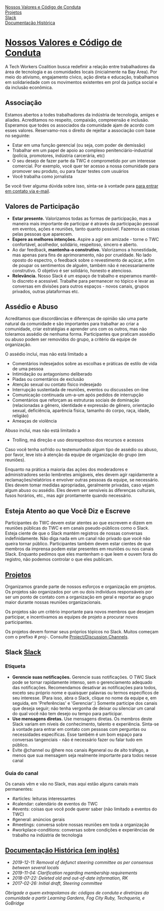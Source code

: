 [Nossos Valores e Código de Conduta](#our-values)<br>
[Projetos](#projects)<br>
[Slack](#slack)<br>
[Documentação Histórica](#document-history)

<h1 class="lh-tight marg-b-4">
    <a id="our-values" href="#our-values">Nossos Valores e Código de Conduta</a>
</h1>

A Tech Workers Coalition busca redefinir a relação entre trabalhadores da área de tecnologia e as comunidades locais (inicialmente na Bay Area). Por meio do ativismo, engajamento cívico, ação direta e educação, trabalhamos em solidariedade com os movimentos existentes em prol da justiça social e da inclusão econômica.


## Associação

Estamos abertos a todes trabalhadores da indústria de tecnologia, amiges e aliades. Acreditamos no respeito, compaixão, compreensão e inclusão. Esperamos que todes os associados da comunidade ajam de acordo com esses valores.
Reservamo-nos o direito de rejeitar a associação com base no seguinte:

- Estar em uma função gerencial (ou seja, com poder de demissão)
- Trabalhar em um papel de apoio ao complexo penitenciário-industrial (polícia, promotores, indústria carcerária, etc)
- O seu desejo de fazer parte da TWC é comprometido por um interesse comercial. Por exemplo, você quer ter acesso a nossa comunidade para promover seu produto, ou para fazer testes com usuários
- Você trabalha como jornalista

Se você tiver alguma dúvida sobre isso, sinta-se à vontade para [para entrar em contato via e-mail](mailto:hello@techworkerscoalition.org).


## Valores de Participação

- **Estar presente.** Valorizamos todas as formas de participação, mas a maneira mais importante de participar é através da participação pessoal em eventos, ações e reuniões, tanto quanto possível. Fazemos as coisas pelas pessoas que aparecem.
- **Espere as melhores intenções.** Aspire a agir em amizade - torne o TWC confortável, acolhedor, solidário, respeitoso, sincero e aberto.
- Ao dar feedback, **mantenha-o construtivo.** Valorizamos a honestidade, mas apenas para fins de aprimoramento, não por crueldade. No lado oposto do espectro, o feedback sobre o revestimento de açúcar, a fim de poupar os sentimentos de alguém, também não é necessariamente construtivo. O objetivo é ser solidário, honesto e atencioso.
- **Relevância.** Nosso Slack é um espaço de trabalho e esperamos mantê-lo discreto e acessível. Trabalhe para permanecer no tópico e levar as conversas em divisões para outros espaços - novos canais, grupos privados, outras plataformas etc.

## Assédio e Abuso

Acreditamos que discordâncias e diferenças de opinião são uma parte natural da comunidade e são importantes para trabalhar ao criar a comunidade, criar estratégias e aprender uns com os outros, mas não toleramos assédio de nenhuma forma. Participantes que praticam assédio ou abuso podem ser removidos do grupo, a critério da equipe de organização.

O assédio inclui, mas não está limitado a

- Comentários indesejados sobre as escolhas e práticas de estilo de vida de uma pessoa
- Intimidação ou antagonismo deliberado
- Piadas ou comentários de exclusão
- Atenção sexual ou contato físico indesejado
- Interrupção sustentada de reuniões, eventos ou discussões on-line
- Comunicação continuada um-a-um após pedidos de interrupção
- Comentários que reforçam as estruturas sociais de dominação (relacionadas a gênero, identidade e expressão de gênero, orientação sexual, deficiência, aparência física, tamanho do corpo, raça, idade, religião)
- Ameaças de violência

Abuso inclui, mas não está limitado a
- Trolling, má direção e uso desrespeitoso dos recursos e acessos

Caso você tenha sofrido ou testemunhado algum tipo de assédio ou abuso, por favor, leve isto à atenção da equipe de organização do grupo (em reuniões).

Enquanto na prática a maioria das ações dos moderadores e administradores serão lembretes amigáveis, eles devem agir rapidamente a reclamações/relatórios e envolver outras pessoas da equipe, se necessário. Eles devem tomar medidas apropriadas, geralmente privadas, caso vejam algum abuso ou assédio. Eles devem ser sensíveis às diferenças culturais, fusos horários, etc., mas agir prontamente quando necessário.


## Esteja Atento ao que Você Diz e Escreve

Participantes do TWC devem estar atentes ao que escrevem e dizem em reuniões públicas do TWC e em canais pseudo-públicos como o Slack. Esteja ciente de que o Slack mantém registros de nossas conversas indefinidamente. Não diga nada em um canal não privado que você não queira tornar público. Participantes também devem estar cientes de que membros da imprensa podem estar presentes em reuniões ou nos canais Slack. Enquanto pedimos que eles mantenham o que leem e ouvem fora do registro, não podemos controlar o que eles publicam.

## <a id="projects" href="#projects">Projetos</a>

Organizamos grande parte de nossos esforços e organização em projetos. Os projetos são organizados por um ou dois indivíduos responsáveis por ser um ponto de contato com a organização em geral e reportar ao grupo maior durante nossas reuniões organizacionais.

Os projetos são um critério importante para novos membros que desejam participar, e incentivamos as equipes de projeto a procurar novos participantes.

Os projetos devem formar seus próprios tópicos no Slack. Muitos começam com o prefixo *# proj-*. Consulte [Project/Discussion Channels](#slack).


## Slack <a id="slack" href="#slack">Slack</a>

### Etiqueta

- **Gerencie suas notificações.** Gerencie suas notificações. O TWC Slack pode se tornar rapidamente intenso, sem o gerenciamento adequado das notificações. Recomendamos desativar as notificações para todos, exceto seu próprio nome e quaisquer palavras ou termos específicos de seu interesse. (Para isso, abra o Slack, clique no nome da equipe e, em seguida, em 'Preferências' e 'Gerenciar'.) Somente participe dos canais que deseja seguir; não tenha vergonha de deixar ou silenciar um canal do qual você não tem desejo ou tempo para participar.
- **Use mensagens diretas.** Use mensagens diretas. Os membros deste Slack variam em níveis de conhecimento, talento e experiência. Sinta-se à vontade para entrar em contato com pessoas com perguntas ou necessidades específicas. Esse também é um bom espaço para conversas tangenciais - não é necessário fazer ou falar tudo em público.
- Evite @channel ou @here nos canais #general ou de alto tráfego, a menos que sua mensagem seja realmente importante para todos nesse canal


### Guia do canal
Os canais vêm e vão no Slack, mas aqui estão alguns canais mais permanentes:
- #articles: leituras interessantes
- #calendar: calendário de eventos do TWC
- #events: coisas que você pode querer saber (não limitado a eventos do TWC)
- #general: anúncios gerais
- #meetings: conversa sobre nossas reuniões em toda a organização
- #workplace-conditions: conversas sobre condições e experiências de trabalho na indústria de tecnologia


## <a id="document-history" href="#document-history">Documentação Histórica (em inglês)</a>
- *2019-12-11: Removal of defunct steering committee as per consensus between several locals*
- *2019-11-04: Clarification regarding membership requirements*
- *2018-07-22: Deleted old and out-of-date information, RK*
- *2017-02-26: Initial draft, Steering committee*

*Obrigade a quem extrapolamos de: códigos de conduta e diretrizes da comunidade a partir Learning Gardens, Fog City Ruby, Techqueria, e GoBridge*

